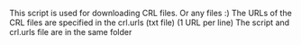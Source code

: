This script is used for downloading CRL files. Or any files :)
The URLs of the CRL files are specified in the crl.urls (txt file) (1 URL per line)
The script and crl.urls file are in the same folder
